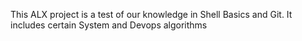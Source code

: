 This ALX project is a test of our knowledge in Shell Basics and Git.
It includes certain System and Devops algorithms
